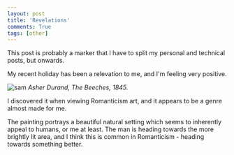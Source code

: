 ```yaml
---
layout: post
title: 'Revelations'
comments: True
tags: [other]
---
```


This post is probably a marker that I have to split my personal and technical posts, but onwards.

My recent holiday has been a relevation to me, and I'm feeling very positive.



![sam](/assets/7121210zoomed.jpeg)
*Asher Durand, The Beeches, 1845.*

I discovered it when viewing Romanticism art, and it appears to be a genre almost made for me.

The painting portrays a beautiful natural setting which seems to inherently appeal to humans, or me at least. The man is heading towards the more brightly lit area, and I think this is common in Romanticism - heading towards something better.